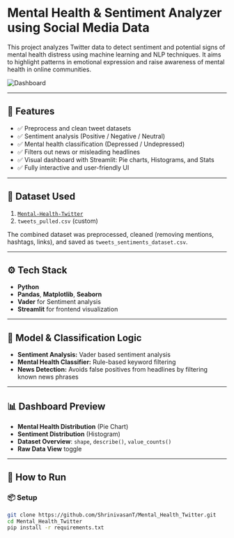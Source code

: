 # Mental Health & Sentiment Analyzer using Social Media Data

This project analyzes Twitter data to detect sentiment and potential signs of mental health distress using machine learning and NLP techniques. It aims to highlight patterns in emotional expression and raise awareness of mental health in online communities.

![Dashboard]([https://your-screenshot-link-if-any](https://mentalhealthtwitter.streamlit.app/))

---

## 📌 Features

- ✅ Preprocess and clean tweet datasets
- ✅ Sentiment analysis (Positive / Negative / Neutral)
- ✅ Mental health classification (Depressed / Undepressed)
- ✅ Filters out news or misleading headlines
- ✅ Visual dashboard with Streamlit: Pie charts, Histograms, and Stats
- ✅ Fully interactive and user-friendly UI

---

## 📂 Dataset Used

1. [`Mental-Health-Twitter`](https://www.kaggle.com/datasets)  
2. `tweets_pulled.csv` (custom)

The combined dataset was preprocessed, cleaned (removing mentions, hashtags, links), and saved as `tweets_sentiments_dataset.csv`.

---

## ⚙️ Tech Stack

- **Python**
- **Pandas**, **Matplotlib**, **Seaborn**
- **Vader** for Sentiment analysis
- **Streamlit** for frontend visualization

---

## 🧪 Model & Classification Logic

- **Sentiment Analysis:** Vader based sentiment analysis
- **Mental Health Classifier:** Rule-based keyword filtering
- **News Detection:** Avoids false positives from headlines by filtering known news phrases

---

## 📊 Dashboard Preview

- **Mental Health Distribution** (Pie Chart)
- **Sentiment Distribution** (Histogram)
- **Dataset Overview**: `shape`, `describe()`, `value_counts()`
- **Raw Data View** toggle

---

## 🚀 How to Run

### 📦 Setup

```bash
git clone https://github.com/ShrinivasanT/Mental_Health_Twitter.git
cd Mental_Health_Twitter
pip install -r requirements.txt

